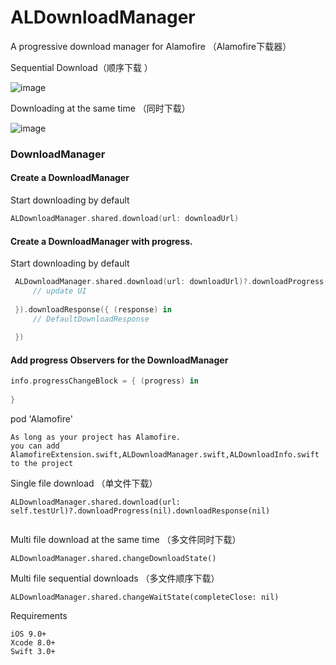# ALDownloadManager
A progressive download manager for Alamofire （Alamofire下载器）


 
Sequential Download（顺序下载 ）

 ![image](https://github.com/Yvent/ALDownloadManager/blob/master/Resource/2017-12-11%2011_49_36.gif)  

Downloading at the same time （同时下载）

 ![image](https://github.com/Yvent/ALDownloadManager/blob/master/Resource/2017-12-11%2011_50_44.gif)


### DownloadManager

#### Create a DownloadManager
Start downloading by default

```swift
ALDownloadManager.shared.download(url: downloadUrl)
```
#### Create a DownloadManager with progress.
Start downloading by default

```swift
 ALDownloadManager.shared.download(url: downloadUrl)?.downloadProgress({ (progress) in
     // update UI
                    
 }).downloadResponse({ (response) in
     // DefaultDownloadResponse
                    
 })
```
#### Add progress Observers for the DownloadManager

```swift
info.progressChangeBlock = { (progress) in
                  
}
```

 pod 'Alamofire'
  ````
 As long as your project has Alamofire.
 you can add AlamofireExtension.swift,ALDownloadManager.swift,ALDownloadInfo.swift to the project 
  ````

 
Single file download （单文件下载）
 ````
ALDownloadManager.shared.download(url: self.testUrl)?.downloadProgress(nil).downloadResponse(nil)
                    
````
Multi file download at the same time （多文件同时下载）
 ````
ALDownloadManager.shared.changeDownloadState()
````
Multi file sequential downloads （多文件顺序下载）
````
ALDownloadManager.shared.changeWaitState(completeClose: nil)
````

Requirements
 ````
iOS 9.0+ 
Xcode 8.0+
Swift 3.0+
 ````
